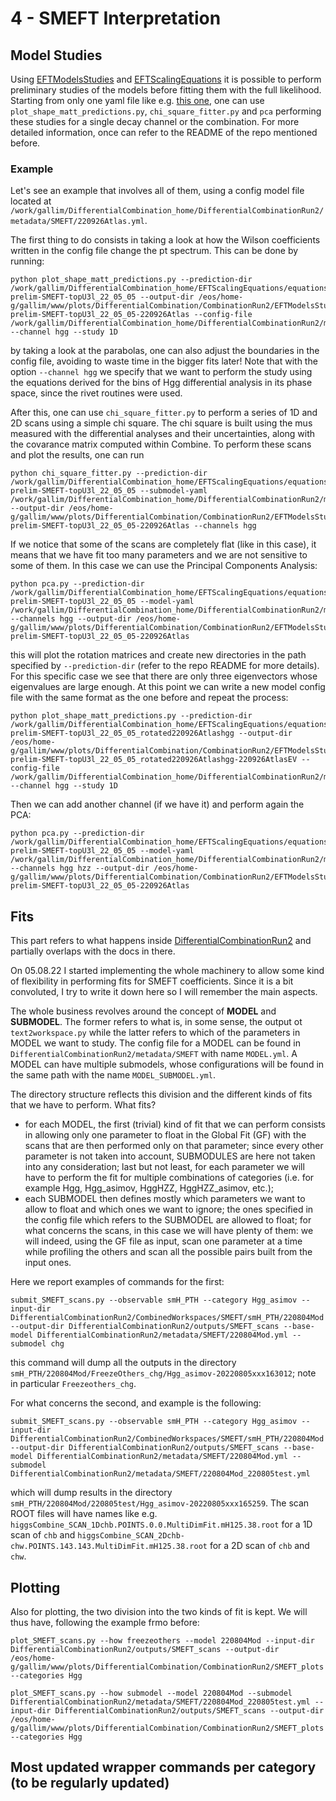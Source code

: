 # 4 - SMEFT Interpretation

## Model Studies

Using [EFTModelsStudies](https://github.com/maxgalli/EFTModelsStudies) and [EFTScalingEquations](https://github.com/maxgalli/EFTScalingEquations/tree/differentials_220506) it is possible to perform preliminary studies of the models before fitting them with the full likelihood. Starting from only one yaml file like e.g. [this one](https://gitlab.cern.ch/magalli/DifferentialCombinationRun2/-/blob/master/metadata/SMEFT/220926Atlas.yml), one can use ```plot_shape_matt_predictions.py```, ```chi_square_fitter.py``` and ```pca``` performing these studies for a single decay channel or the combination. For more detailed information, once can refer to the README of the repo mentioned before.

### Example

Let's see an example that involves all of them, using a config model file located at ```/work/gallim/DifferentialCombination_home/DifferentialCombinationRun2/metadata/SMEFT/220926Atlas.yml```.

The first thing to do consists in taking a look at how the Wilson coefficients written in the config file change the pt spectrum. This can be done by running:
```
python plot_shape_matt_predictions.py --prediction-dir /work/gallim/DifferentialCombination_home/EFTScalingEquations/equations/CMS-prelim-SMEFT-topU3l_22_05_05 --output-dir /eos/home-g/gallim/www/plots/DifferentialCombination/CombinationRun2/EFTModelsStudies/SMEFT/FullStudies/CMS-prelim-SMEFT-topU3l_22_05_05-220926Atlas --config-file /work/gallim/DifferentialCombination_home/DifferentialCombinationRun2/metadata/SMEFT/220926Atlas.yml --channel hgg --study 1D
```
by taking a look at the parabolas, one can also adjust the boundaries in the config file, avoiding to waste time in the bigger fits later! Note that with the option ```--channel hgg``` we specify that we want to perform the study using the equations derived for the bins of Hgg differential analysis in its phase space, since the rivet routines were used.

After this, one can use ```chi_square_fitter.py``` to perform a series of 1D and 2D scans using a simple chi square. The chi square is built using the mus measured with the differential analyses and their uncertainties, along with the covarance matrix computed within Combine. To perform these scans and plot the results, one can run
```
python chi_square_fitter.py --prediction-dir /work/gallim/DifferentialCombination_home/EFTScalingEquations/equations/CMS-prelim-SMEFT-topU3l_22_05_05 --submodel-yaml /work/gallim/DifferentialCombination_home/DifferentialCombinationRun2/metadata/SMEFT/220926Atlas.yml --output-dir /eos/home-g/gallim/www/plots/DifferentialCombination/CombinationRun2/EFTModelsStudies/SMEFT/FullStudies/CMS-prelim-SMEFT-topU3l_22_05_05-220926Atlas --channels hgg
```

If we notice that some of the scans are completely flat (like in this case), it means that we have fit too many parameters and we are not sensitive to some of them. In this case we can use the Principal Components Analysis:
```
python pca.py --prediction-dir /work/gallim/DifferentialCombination_home/EFTScalingEquations/equations/CMS-prelim-SMEFT-topU3l_22_05_05 --model-yaml /work/gallim/DifferentialCombination_home/DifferentialCombinationRun2/metadata/SMEFT/220926Atlas.yml --channels hgg --output-dir /eos/home-g/gallim/www/plots/DifferentialCombination/CombinationRun2/EFTModelsStudies/SMEFT/FullStudies/CMS-prelim-SMEFT-topU3l_22_05_05-220926Atlas
```
this will plot the rotation matrices and create new directories in the path specified by ```--prediction-dir``` (refer to the repo README for more details). For this specific case we see that there are only three eigenvectors whose eigenvalues are large enough. At this point we can write a new model config file with the same format as the one before and repeat the process:

```
python plot_shape_matt_predictions.py --prediction-dir /work/gallim/DifferentialCombination_home/EFTScalingEquations/equations/CMS-prelim-SMEFT-topU3l_22_05_05_rotated220926Atlashgg --output-dir /eos/home-g/gallim/www/plots/DifferentialCombination/CombinationRun2/EFTModelsStudies/SMEFT/FullStudies/CMS-prelim-SMEFT-topU3l_22_05_05_rotated220926Atlashgg-220926AtlasEV --config-file /work/gallim/DifferentialCombination_home/DifferentialCombinationRun2/metadata/SMEFT/220926AtlasEV.yml --channel hgg --study 1D
```

Then we can add another channel (if we have it) and perform again the PCA:

```
python pca.py --prediction-dir /work/gallim/DifferentialCombination_home/EFTScalingEquations/equations/CMS-prelim-SMEFT-topU3l_22_05_05 --model-yaml /work/gallim/DifferentialCombination_home/DifferentialCombinationRun2/metadata/SMEFT/220926Atlas.yml --channels hgg hzz --output-dir /eos/home-g/gallim/www/plots/DifferentialCombination/CombinationRun2/EFTModelsStudies/SMEFT/FullStudies/CMS-prelim-SMEFT-topU3l_22_05_05-220926Atlas
```



## Fits

This part refers to what happens inside [DifferentialCombinationRun2](https://gitlab.cern.ch/magalli/DifferentialCombinationRun2) and partially overlaps with the docs in there.

On 05.08.22 I started implementing the whole machinery to allow some kind of flexibility in performing fits for SMEFT coefficients. Since it is a bit convoluted, I try to write it down here so I will remember the main aspects.

The whole business revolves around the concept of **MODEL** and **SUBMODEL**. The former refers to what is, in some sense, the output ot ```text2workspace.py``` while the latter refers to which of the parameters in MODEL we want to study. The config file for a MODEL can be found in ```DifferentialCombinationRun2/metadata/SMEFT``` with name ```MODEL.yml```. A MODEL can have multiple submodels, whose configurations will be found in the same path with the name ```MODEL_SUBMODEL.yml```.

The directory structure reflects this division and the different kinds of fits that we have to perform. What fits?

- for each MODEL, the first (trivial) kind of fit that we can perform consists in allowing only one parameter to float in the Global Fit (GF) with the scans that are then performed only on that parameter; since every other parameter is not taken into account, SUBMODULES are here not taken into any consideration; last but not least, for each parameter we will have to perform the fit for multiple combinations of categories (i.e. for example Hgg, Hgg_asimov, HggHZZ, HggHZZ_asimov, etc.);
- each SUBMODEL then defines mostly which parameters we want to allow to float and which ones we want to ignore; the ones specified in the config file which refers to the SUBMODEL are allowed to float; for what concerns the scans, in this case we will have plenty of them: we will indeed, using the GF file as input, scan one parameter at a time while profiling the others and scan all the possible pairs built from the input ones.

Here we report examples of commands for the first:

```
submit_SMEFT_scans.py --observable smH_PTH --category Hgg_asimov --input-dir DifferentialCombinationRun2/CombinedWorkspaces/SMEFT/smH_PTH/220804Mod --output-dir DifferentialCombinationRun2/outputs/SMEFT_scans --base-model DifferentialCombinationRun2/metadata/SMEFT/220804Mod.yml --submodel chg
```

this command will dump all the outputs in the directory ```smH_PTH/220804Mod/FreezeOthers_chg/Hgg_asimov-20220805xxx163012```; note in particular ```Freezeothers_chg```.

For what concerns the second, and example is the following:

```
submit_SMEFT_scans.py --observable smH_PTH --category Hgg_asimov --input-dir DifferentialCombinationRun2/CombinedWorkspaces/SMEFT/smH_PTH/220804Mod --output-dir DifferentialCombinationRun2/outputs/SMEFT_scans --base-model DifferentialCombinationRun2/metadata/SMEFT/220804Mod.yml --submodel DifferentialCombinationRun2/metadata/SMEFT/220804Mod_220805test.yml
```

which will dump results in the directory ```smH_PTH/220804Mod/220805test/Hgg_asimov-20220805xxx165259```. The scan ROOT files will have names like e.g. ```higgsCombine_SCAN_1Dchb.POINTS.0.0.MultiDimFit.mH125.38.root``` for a 1D scan of ```chb``` and ```higgsCombine_SCAN_2Dchb-chw.POINTS.143.143.MultiDimFit.mH125.38.root``` for a 2D scan of ```chb``` and ```chw```. 

## Plotting

Also for plotting, the two division into the two kinds of fit is kept. We will thus have, following the example frmo before:
```
plot_SMEFT_scans.py --how freezeothers --model 220804Mod --input-dir DifferentialCombinationRun2/outputs/SMEFT_scans --output-dir /eos/home-g/gallim/www/plots/DifferentialCombination/CombinationRun2/SMEFT_plots --categories Hgg

plot_SMEFT_scans.py --how submodel --model 220804Mod --submodel DifferentialCombinationRun2/metadata/SMEFT/220804Mod_220805test.yml --input-dir DifferentialCombinationRun2/outputs/SMEFT_scans --output-dir /eos/home-g/gallim/www/plots/DifferentialCombination/CombinationRun2/SMEFT_plots --categories Hgg
```




## Most updated wrapper commands per category (to be regularly updated)
